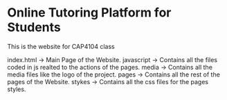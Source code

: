 # Online Tutoring Platform for Students
This is the website for CAP4104 class 

index.html -> Main Page of the Website.
javascript -> Contains all the files coded in js realted to the actions of the pages.
media -> Contains all the media files like the logo of the project.
pages -> Contains all the rest of the pages of the Website.
stykes -> Contains all the css files for the pages styles.
